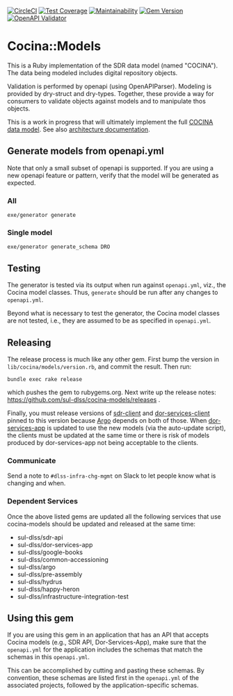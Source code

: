 [![CircleCI](https://circleci.com/gh/sul-dlss/cocina-models.svg?style=svg)](https://circleci.com/gh/sul-dlss/cocina-models)
[![Test Coverage](https://api.codeclimate.com/v1/badges/472273351516ac01dce1/test_coverage)](https://codeclimate.com/github/sul-dlss/cocina-models/test_coverage)
[![Maintainability](https://api.codeclimate.com/v1/badges/472273351516ac01dce1/maintainability)](https://codeclimate.com/github/sul-dlss/cocina-models/maintainability)
[![Gem Version](https://badge.fury.io/rb/cocina-models.svg)](https://badge.fury.io/rb/cocina-models)
[![OpenAPI Validator](http://validator.swagger.io/validator?url=https://raw.githubusercontent.com/sul-dlss/cocina-models/main/openapi.yml)](http://validator.swagger.io/validator/debug?url=https://raw.githubusercontent.com/sul-dlss/cocina-models/main/openapi.yml)

# Cocina::Models

This is a Ruby implementation of the SDR data model (named "COCINA"). The data being modeled includes digital repository objects.

Validation is performed by openapi (using OpenAPIParser). Modeling is provided by dry-struct and dry-types. Together, these provide a way for consumers to validate objects against models and to manipulate thos objects.

This is a work in progress that will ultimately implement the full [COCINA data model](http://sul-dlss.github.io/cocina-models/). See also [architecture documentation](https://sul-dlss.github.io/taco-truck/COCINA.html#cocina-data-models--shapes).

## Generate models from openapi.yml

Note that only a small subset of openapi is supported. If you are using a new openapi feature or pattern, verify that the model will be generated as expected.

### All
```
exe/generator generate
```

### Single model
```
exe/generator generate_schema DRO
```

## Testing

The generator is tested via its output when run against `openapi.yml`, viz., the Cocina model classes. Thus, `generate` should be run after any changes to `openapi.yml`.

Beyond what is necessary to test the generator, the Cocina model classes are not tested, i.e., they are assumed to be as specified in `openapi.yml`.

## Releasing

The release process is much like any other gem. First bump the version in `lib/cocina/models/version.rb`, and commit the result. Then run:
```
bundle exec rake release
```
which pushes the gem to rubygems.org.  Next write up the release notes: https://github.com/sul-dlss/cocina-models/releases .

Finally, you must release versions of [sdr-client](https://github.com/sul-dlss/sdr-client) and [dor-services-client](https://github.com/sul-dlss/dor-services-client/) pinned to this version because [Argo](https://github.com/sul-dlss/argo) depends on both of those. When [dor-services-app](https://github.com/sul-dlss/dor-services-app) is updated to use the new models (via the auto-update script), the clients must be updated at the same time or there is risk of models produced by dor-services-app not being acceptable to the clients.

### Communicate

Send a note to `#dlss-infra-chg-mgmt` on Slack to let people know what is changing and when.

### Dependent Services

Once the above listed gems are updated all the following services that use cocina-models should be updated and released at the same time:

* sul-dlss/sdr-api
* sul-dlss/dor-services-app
* sul-dlss/google-books
* sul-dlss/common-accessioning
* sul-dlss/argo
* sul-dlss/pre-assembly
* sul-dlss/hydrus
* sul-dlss/happy-heron
* sul-dlss/infrastructure-integration-test

## Using this gem

If you are using this gem in an application that has an API that accepts Cocina models (e.g., SDR API, Dor-Services-App), make sure that the `openapi.yml` for the application includes the schemas that match the schemas in this `openapi.yml`.

This can be accomplished by cutting and pasting these schemas. By convention, these schemas are listed first in the `openapi.yml` of the associated projects, followed by the application-specific schemas.
